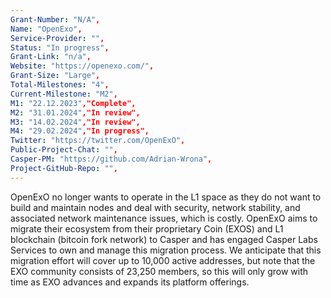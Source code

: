 ```yaml
---
Grant-Number: "N/A",
Name: "OpenExo",
Service-Provider: "",
Status: "In progress",
Grant-Link: "n/a",
Website: "https://openexo.com/",
Grant-Size: "Large",
Total-Milestones: "4",
Current-Milestone: "M2",
M1: "22.12.2023","Complete",
M2: "31.01.2024","In review",
M3: "14.02.2024","In review",
M4: "29.02.2024","In progress",
Twitter: "https://twitter.com/OpenExO",
Public-Project-Chat: "",
Casper-PM: "https://github.com/Adrian-Wrona",
Project-GitHub-Repo: "",
---
```

<!--lang:en--> 
OpenExO no longer wants to operate in the L1 space as they do not want to build and
maintain nodes and deal with security, network stability, and associated network
maintenance issues, which is costly.
OpenExO aims to migrate their ecosystem from their proprietary Coin (EXOS) and L1
blockchain (bitcoin fork network) to Casper and has engaged Casper Labs Services to
own and manage this migration process.
We anticipate that this migration effort will cover up to 10,000 active addresses, but note
that the EXO community consists of 23,250 members, so this will only grow with time as
EXO advances and expands its platform offerings.

<!--lang:es--] 
<!--lang:de--] 
<!--lang:fr--] 
<!--lang:pl--] 
<!--lang:uk--] 
[!--lang:*-->  
